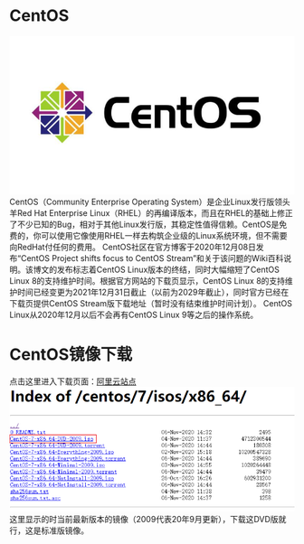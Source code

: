 # CentOS

![centos-logo](centos-logo.jpg)
CentOS（Community Enterprise Operating System）是企业Linux发行版领头羊Red Hat Enterprise Linux（RHEL）的再编译版本，而且在RHEL的基础上修正了不少已知的Bug，相对于其他Linux发行版，其稳定性值得信赖。CentOS是免费的，你可以使用它像使用RHEL一样去构筑企业级的Linux系统环境，但不需要向RedHat付任何的费用。
CentOS社区在官方博客于2020年12月08日发布“CentOS Project shifts focus to CentOS Stream”和关于该问题的Wiki百科说明。该博文的发布标志着CentOS Linux版本的终结，同时大幅缩短了CentOS Linux 8的支持维护时间。根据官方网站的下载页显示，CentOS Linux 8的支持维护时间已经变更为2021年12月31日截止（以前为2029年截止），同时官方已经在下载页提供CentOS Stream版下载地址（暂时没有结束维护时间计划）。
CentOS Linux从2020年12月以后不会再有CentOS Linux 9等之后的操作系统。

# CentOS镜像下载

点击这里进入下载页面：[阿里云站点](http://mirrors.aliyun.com/centos/7/isos/x86_64/)
![centos-mirrors](centos-mirrors.png)
这里显示的时当前最新版本的镜像（2009代表20年9月更新），下载这DVD版就行，这是标准版镜像。
